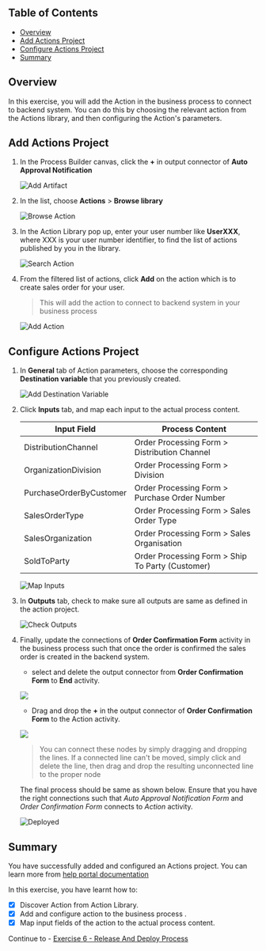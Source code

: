 ## Table of Contents
- [Overview](#section1)
- [Add Actions Project](#section2)
- [Configure Actions Project](#section3)
- [Summary](#section4)

## Overview <a name="section1"></a>

In this exercise, you will add the Action in the business process to connect to backend system. You can do this by choosing the relevant action from the Actions library, and then configuring the Action's parameters.

## Add Actions Project <a name="section2"></a>

1. In the Process Builder canvas, click the **+** in output connector of **Auto Approval Notification**

    ![Add Artifact](images/action1.png)

2. In the list, choose **Actions** > **Browse library**

   ![Browse Action](images/action2.png)

3. In the Action Library pop up, enter your user number like **UserXXX**, where XXX is your user number identifier, to find the list of actions published by you in the library.

   ![Search Action](images/action3.png)

3. From the filtered list of actions, click **Add** on the action which is to create sales order for your user.

    > This will add the action to connect to backend system in your business process

   ![Add Action](images/action4.png)


## Configure Actions Project <a name="section3"></a>

1. In **General** tab of Action parameters, choose the corresponding **Destination variable** that you previously created.

    ![Add Destination Variable](images/action5.png)

2. Click **Inputs** tab, and map each input to the actual process content.

    | Input Field | Process Content |
    |---|---|
    | DistributionChannel | Order Processing Form > Distribution Channel |
    | OrganizationDivision | Order Processing Form > Division |
    | PurchaseOrderByCustomer | Order Processing Form > Purchase Order Number |
    | SalesOrderType | Order Processing Form > Sales Order Type |
    | SalesOrganization | Order Processing Form > Sales Organisation |
    | SoldToParty | Order Processing Form > Ship To Party (Customer) |

    ![Map Inputs](images/action6.png)

3. In **Outputs** tab, check to make sure all outputs are same as defined in the action project.

   ![Check Outputs](images/action7.png)


4. Finally, update the connections of **Order Confirmation Form** activity in the business process such that once the order is confirmed the sales order is created in the backend system.

    - select and delete the output connector from **Order Confirmation Form** to **End** activity.

    ![](images/action9.png)

    - Drag and drop the **+** in the output connector of **Order Confirmation Form** to the Action activity.

    ![](images/action10.png)

    > You can connect these nodes by simply dragging and dropping the lines. If a connected line can't be moved, simply click and delete the line, then drag and drop the resulting unconnected line to the proper node

   The final process should be same as shown below. Ensure that you have the right connections such that *Auto Approval Notification Form* and *Order Confirmation Form* connects to *Action* activity. 

   ![Deployed](images/action11.png)


## Summary <a name="section4"></a>

You have successfully added and configured an Actions project. You can learn more from [help portal documentation](https://help.sap.com/docs/PROCESS_AUTOMATION/a331c4ef0a9d48a89c779fd449c022e7/31006f693b6142b2ba6751cf5e2a8b2a.html?version=Cloud)

In this exercise, you have learnt how to:  
- [x] Discover Action from Action Library.
- [x] Add and configure action to the business process .
- [x] Map input fields of the action to the actual process content.

Continue to - [Exercise 6 - Release And Deploy Process](../6_ReleaseAndDeployProcess/README.md)
